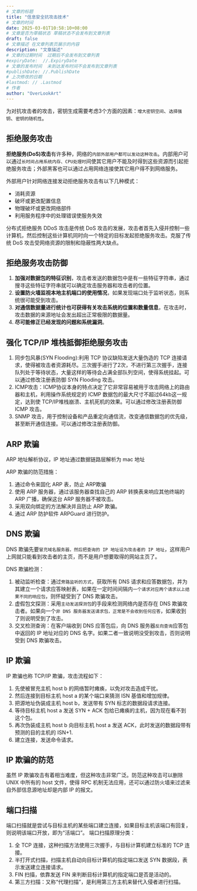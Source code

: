 ```yaml
---
# 文章的标题
title: "信息安全抗攻击技术"
# 文章的时间
date: 2025-03-01T10:58:10+08:00
# 文章是否为草稿状态 草稿状态不会发布到文章列表
draft: false
# 文章描述 在文章列表页展示的内容
description: "文章描述"
# 文章的过期时间  过期后不会发布到文章列表
#expiryDate:  //.ExpiryDate
# 文章的发布时间  未到达发布时间不会发布到文章列表
#publishDate: //.PublishDate
# 上次修改的日期
#lastmod: // .Lastmod
# 作者
author: "OverLookArt"
---
```


为对抗攻击者的攻击，密钥生成需要考虑3个方面的因素：`增大密钥空间`、`选择强钥`、`密钥的随机性`。

## 拒绝服务攻击

**拒绝服务(DoS)攻击**有许多种，网络的`内部外部用户都可以发动这种攻击`。内部用户可以通过`长时间占用系统内存、CPU处理时`间使其它用户不能及时得到这些资源而引起拒绝服务攻击；外部黑客也可以通过占用网络连接使其它用户得不到网络服务。

外部用户针对网络连接发动拒绝服务攻击有以下几种模式：

* 消耗资源
* 破坏或更改配置信息
* 物理破坏或更改网络部件
* 利用服务程序中的处理错误使服务失效

分布式拒绝服务 DDoS 攻击是传统 DoS 攻击的发展，攻击者首先入侵并控制一些计算机，然后控制这些计算机同时向一个特定的目标发起拒绝服务攻击。克服了传统 DoS 攻击受网络资源的限制和隐蔽性两大缺点。

## 拒绝服务攻击防御

1. **加强对数据包的特征识别**，攻击者发送的数据包中是有一些特征字符串，通过搜寻这些特征字符串就可以确定攻击服务器和攻击者的位置。
2. **设置防火墙监视本地主机端口的使用情况**，如果发现端口处于监听状态，则系统很可能受到攻击。
3. **对通信数据量进行统计也可获得有关攻击系统的位置和数量信息**，在攻击时，攻击数据的来源地址会发出超出正常极限的数据量。
4. **尽可能修正已经发现的问题和系统漏洞**。

## 强化 TCP/IP 堆栈抵御拒绝服务攻击

1. 同步包风暴(SYN Flooding):利用 TCP 协议缺陷发送大量伪造的 TCP 连接请求，使得被攻击者资源耗尽。三次握手进行了2次，不进行第三次握手，连接队列处于等待状态，大量这样的等待会占满全部队列空间，使得系统挂起。可以通过修改注册表防御 SYN Flooding 攻击。
2. ICMP攻击：ICMP协议本身的特点决定了它非常容易被用于攻击网络上的路由器和主机，利用操作系统规定的 ICMP 数据包的最大尺寸不超过64kb这一规定，达到使 TCP/IP堆栈崩溃、主机死机的效果。可以通过修改注册表防御 ICMP 攻击。
3. SNMP 攻击，用于控制设备和产品重定向通信流，改变通信数据包的优先级，甚至断开通信连接。可以通过修改注册表防御。

## ARP 欺骗

ARP 地址解析协议，IP 地址通过数据链路层解析为 mac 地址

ARP 欺骗的防范措施：

1. 通过命令来固化 ARP 表，防止 ARP欺骗
2. 使用 ARP 服务器，通过该服务器查找自己的 ARP 转换表来响应其他终端的 ARP 广播，确保这台 ARP 服务器不被攻击。
3. 采用双向绑定的方法解决并且防止 ARP 欺骗。
4. 通过 ARP 防护软件 ARPGuard 进行防护。

## DNS 欺骗

DNS 欺骗先要`冒充域名服务器，然后把查询的 IP 地址设为攻击者的 IP 地址`，这样用户上网就只能看到攻击者的主页，而不是用户想要取得的网站主页了。

DNS 欺骗检测：

1. 被动监听检查：通过`旁路监听的方式`，获取所有 DNS 请求和应答数据包，并为其建立一个请求应答映射表，如果在一定时间间隔内`一个请求对应两个请求以上结果不同的响应包`，则怀疑受到了 DNS 欺骗攻击。
2. 虚假包文探测：采用`主动发送探测包`的手段来检测网络内是否存在 DNS 欺骗攻击者。如果向一个`非 DNS 服务器发送请求包，正常是不会收到任何应答`，如果收到了则说明受到了攻击。
3. 交叉检测查询：在客户端收到 DNS 应答包后，向 DNS 服务器`反向查询`应答包中返回的 IP 地址对应的 DNS 名字。如果二者一致说明没受到攻击，否则说明受到 DNS 欺骗攻击。

## IP 欺骗

IP 欺骗也称 TCP/IP 欺骗，攻击流程如下：

1. 先使被冒充主机 host b 的网络暂时瘫痪，以免对攻击造成干扰。
2. 然后连接到目标主机 host a 的某个端口来猜测 ISN 基值和增加规律。
3. 把源地址伪装成主机 host b，发送带有 SYN 标志的数据段请求连接。
4. 等待目标主机 host a 发送 SYN + ACK 包给已瘫痪的主机，因为现在看不到这个包。
5. 再次伪装成主机 host b 向目标主机 host a 发送 ACK，此时发送的数据段带有预测的目的主机的 ISN+1.
6. 建立连接，发送命令请求。

## IP 欺骗的防范

虽然 IP 欺骗攻击有着相当难度，但这种攻击非常广泛。防范这种攻击可以删除 UNIX 中所有的 host 文件，使得 RPC 机制无法应用，还可以通过防火墙来过滤来自外部信息源地址却是内部 IP 的报文。

## 端口扫描

端口扫描就是尝试与目标主机的某些端口建立连接，如果目标主机该端口有回复，则说明该端口开放，即为“活端口”。
端口扫描原理分类：

1. 全 TCP 连接，这种扫描方法使用三次握手，与目标计算机建立标准的 TCP 连接。
2. 半打开式扫描，扫描主机自动向目标计算机的指定端口发送 SYN 数据段，表示发送建立连接请求。
3. FIN 扫描，依靠发送 FIN 来判断目标计算机的指定端口是否是活动的。
4. 第三方扫描：又称“代理扫描”，是利用第三方主机来替代入侵者进行扫描。